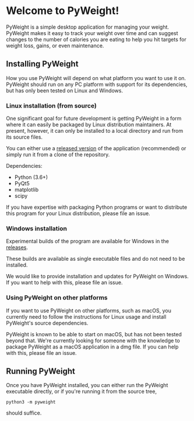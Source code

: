 # Welcome to PyWeight!

PyWeight is a simple desktop application for managing your
weight. PyWeight makes it easy to track your weight over time and can
suggest changes to the number of calories you are eating to help you
hit targets for weight loss, gains, or even maintenance.

## Installing PyWeight

How you use PyWeight will depend on what platform you want to use it
on. PyWeight should run on any PC platform with support for its
dependencies, but has only been tested on Linux and Windows.

### Linux installation (from source)

One significant goal for future development is getting PyWeight in a
form where it can easily be packaged by Linux distribution
maintainers. At present, however, it can only be installed to a local
directory and run from its source files.

You can either use a
[released version](https://github.com/afontenot/pyweight/releases) of
the application (recommended) or simply run it from a clone of the
repository.

Dependencies:

 * Python (3.6+)
 * PyQt5
 * matplotlib
 * scipy

If you have expertise with packaging Python programs or want to
distribute this program for your Linux distribution, please file an
issue.

### Windows installation

Experimental builds of the program are available for Windows in the
[releases](https://github.com/afontenot/pyweight/releases).

These builds are available as single executable files and do not need
to be installed.

We would like to provide installation and updates for PyWeight on
Windows. If you want to help with this, please file an issue.

### Using PyWeight on other platforms

If you want to use PyWeight on other platforms, such as macOS, you
currently need to follow the instructions for Linux usage and install
PyWeight's source dependencies.

PyWeight is known to be able to start on macOS, but has not been
tested beyond that. We're currently looking for someone with the
knowledge to package PyWeight as a macOS application in a dmg file.
If you can help with this, please file an issue.

## Running PyWeight

Once you have PyWeight installed, you can either run the PyWeight
executable directly, or if you're running it from the source tree,

    python3 -m pyweight

should suffice.
